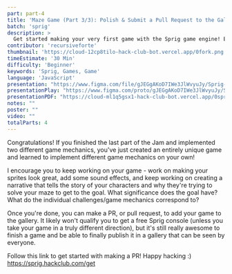 ```yaml
---
part: part-4
title: 'Maze Game (Part 3/3): Polish & Submit a Pull Request to the Gallery'
batch: 'sprig'
description: >
  Get started making your very first game with the Sprig game engine! Even if you're a beginner, you'll walk out of this jam with your very own game in the Gallery.
contributor: 'recursiveforte'
thumbnail: 'https://cloud-12cp8tilo-hack-club-bot.vercel.app/0fork.png'
timeEstimate: '30 Min'
difficulty: 'Beginner'
keywords: 'Sprig, Games, Game'
language: 'JavaScript'
presentation: "https://www.figma.com/file/gJEGgAKoD7IWe3JlWvyuJy/Sprig-%233?type=design&node-id=236%3A2&mode=design&t=Ez3kER4gkG3rAgL0-1" 
presentationPlay: "https://www.figma.com/proto/gJEGgAKoD7IWe3JlWvyuJy/Sprig-%233?page-id=236%3A2&type=design&node-id=236-1250&viewport=2143%2C158%2C0.35&t=d9Q4jIUUi28MgvvL-1&scaling=contain&starting-point-node-id=236%3A1250&mode=design" 
presentationPDF: "https://cloud-ml1q5gsx1-hack-club-bot.vercel.app/0sprig__3.pdf" 
notes: "" 
poster: ""
video: "" 
totalParts: 4
---
```


Congratulations! If you finished the last part of the Jam and implemented two different game mechanics, you've just created an entirely unique game and learned to implement different game mechanics on your own!

I encourage you to keep working on your game - work on making your sprites look great, add some sound effects, and keep working on creating a narrative that tells the story of your characters and why they're trying to solve your maze to get to the goal. What significance does the goal have? What do the individual challenges/game mechanics correspond to?

Once you're done, you can make a PR, or pull request, to add your game to the gallery. It likely won't qualify you to get a free Sprig console (unless you take your game in a truly different direction), but it's still really awesome to finish a game and be able to finally publish it in a gallery that can be seen by everyone.

Follow this link to get started with making a PR! Happy hacking :)  
https://sprig.hackclub.com/get